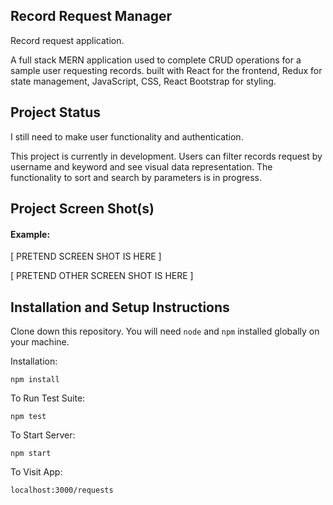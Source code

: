 ## Record Request Manager

Record request application.

A full stack MERN application used to complete CRUD operations for a sample user requesting records. built with React for the frontend, Redux for state management, JavaScript, CSS, React Bootstrap for styling.

## Project Status

I still need to make user functionality and authentication.

This project is currently in development. Users can filter records request by username and keyword and see visual data representation. The functionality to sort and search by parameters is in progress.

## Project Screen Shot(s)

#### Example:

[ PRETEND SCREEN SHOT IS HERE ]

[ PRETEND OTHER SCREEN SHOT IS HERE ]

## Installation and Setup Instructions

Clone down this repository. You will need `node` and `npm` installed globally on your machine.

Installation:

`npm install`

To Run Test Suite:

`npm test`

To Start Server:

`npm start`

To Visit App:

`localhost:3000/requests`
